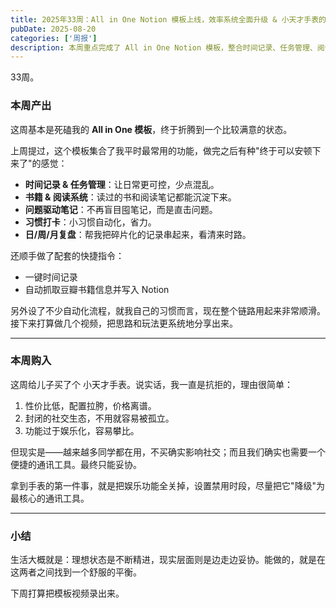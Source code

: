 ```yaml
---
title: 2025年33周：All in One Notion 模板上线，效率系统全面升级 & 小天才手表的现实选择
pubDate: 2025-08-20
categories: ['周报']
description: 本周重点完成了 All in One Notion 模板，整合时间记录、任务管理、阅读笔记、习惯打卡与复盘系统，并配套快捷指令实现自动化。同时分享了给孩子购入小天才手表的现实考量与取舍。效率提升与生活琐事的平衡，就是本周的真实写照。
---
```


33周。

### 本周产出

这周基本是死磕我的 **All in One 模板**，终于折腾到一个比较满意的状态。

上周提过，这个模板集合了我平时最常用的功能，做完之后有种"终于可以安顿下来了"的感觉：

- **时间记录 & 任务管理**：让日常更可控，少点混乱。
- **书籍 & 阅读系统**：读过的书和阅读笔记都能沉淀下来。
- **问题驱动笔记**：不再盲目囤笔记，而是直击问题。
- **习惯打卡**：小习惯自动化，省力。
- **日/周/月复盘**：帮我把碎片化的记录串起来，看清来时路。

还顺手做了配套的快捷指令：

- 一键时间记录
- 自动抓取豆瓣书籍信息并写入 Notion

另外设了不少自动化流程，就我自己的习惯而言，现在整个链路用起来非常顺滑。接下来打算做几个视频，把思路和玩法更系统地分享出来。

---

### 本周购入

这周给儿子买了个 小天才手表。说实话，我一直是抗拒的，理由很简单：

1. 性价比低，配置拉胯，价格离谱。
2. 封闭的社交生态，不用就容易被孤立。
3. 功能过于娱乐化，容易攀比。

但现实是——越来越多同学都在用，不买确实影响社交；而且我们确实也需要一个便捷的通讯工具。最终只能妥协。

拿到手表的第一件事，就是把娱乐功能全关掉，设置禁用时段，尽量把它"降级"为最核心的通讯工具。

---

### 小结

生活大概就是：理想状态是不断精进，现实层面则是边走边妥协。能做的，就是在这两者之间找到一个舒服的平衡。

下周打算把模板视频录出来。
